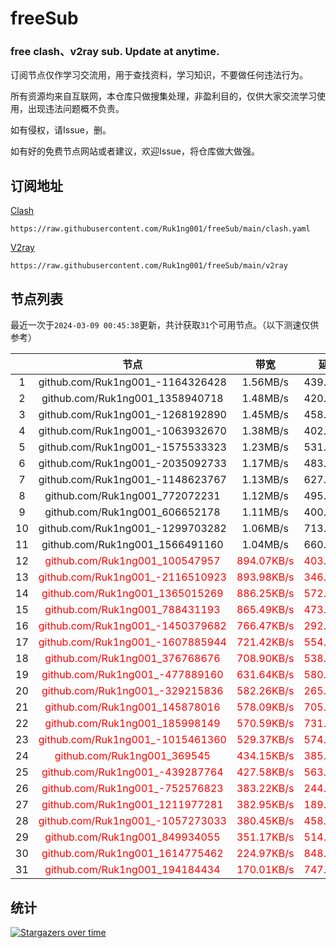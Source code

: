 # freeSub
### free clash、v2ray sub. Update at anytime.

订阅节点仅作学习交流用，用于查找资料，学习知识，不要做任何违法行为。

所有资源均来自互联网，本仓库只做搜集处理，非盈利目的，仅供大家交流学习使用，出现违法问题概不负责。

如有侵权，请Issue，删。

如有好的免费节点网站或者建议，欢迎Issue，将仓库做大做强。

## 订阅地址
[Clash](https://raw.githubusercontent.com/Ruk1ng001/freeSub/main/clash.yaml)
```
https://raw.githubusercontent.com/Ruk1ng001/freeSub/main/clash.yaml
```
[V2ray](https://raw.githubusercontent.com/Ruk1ng001/freeSub/main/v2ray)
```
https://raw.githubusercontent.com/Ruk1ng001/freeSub/main/v2ray
```

## 节点列表

最近一次于`2024-03-09 00:45:38`更新，共计获取`31`个可用节点。（以下测速仅供参考）

|  | 节点 | 带宽 | 延迟 |
|:-:|:--:|:--:|:--:|
 | 1 | github.com/Ruk1ng001_-1164326428 | 1.56MB/s | 439.00ms |
 | 2 | github.com/Ruk1ng001_1358940718 | 1.48MB/s | 420.00ms |
 | 3 | github.com/Ruk1ng001_-1268192890 | 1.45MB/s | 458.00ms |
 | 4 | github.com/Ruk1ng001_-1063932670 | 1.38MB/s | 402.00ms |
 | 5 | github.com/Ruk1ng001_-1575533323 | 1.23MB/s | 531.00ms |
 | 6 | github.com/Ruk1ng001_-2035092733 | 1.17MB/s | 483.00ms |
 | 7 | github.com/Ruk1ng001_-1148623767 | 1.13MB/s | 627.00ms |
 | 8 | github.com/Ruk1ng001_772072231 | 1.12MB/s | 495.00ms |
 | 9 | github.com/Ruk1ng001_606652178 | 1.11MB/s | 400.00ms |
 | 10 | github.com/Ruk1ng001_-1299703282 | 1.06MB/s | 713.00ms |
 | 11 | github.com/Ruk1ng001_1566491160 | 1.04MB/s | 660.00ms |
 | 12 | <font color=red>github.com/Ruk1ng001_100547957</font> | <font color=red>894.07KB/s</font> | <font color=red>403.00ms</font> |
 | 13 | <font color=red>github.com/Ruk1ng001_-2116510923</font> | <font color=red>893.98KB/s</font> | <font color=red>346.00ms</font> |
 | 14 | <font color=red>github.com/Ruk1ng001_1365015269</font> | <font color=red>886.25KB/s</font> | <font color=red>572.00ms</font> |
 | 15 | <font color=red>github.com/Ruk1ng001_788431193</font> | <font color=red>865.49KB/s</font> | <font color=red>473.00ms</font> |
 | 16 | <font color=red>github.com/Ruk1ng001_-1450379682</font> | <font color=red>766.47KB/s</font> | <font color=red>292.00ms</font> |
 | 17 | <font color=red>github.com/Ruk1ng001_-1607885944</font> | <font color=red>721.42KB/s</font> | <font color=red>554.00ms</font> |
 | 18 | <font color=red>github.com/Ruk1ng001_376768676</font> | <font color=red>708.90KB/s</font> | <font color=red>538.00ms</font> |
 | 19 | <font color=red>github.com/Ruk1ng001_-477889160</font> | <font color=red>631.64KB/s</font> | <font color=red>580.00ms</font> |
 | 20 | <font color=red>github.com/Ruk1ng001_-329215836</font> | <font color=red>582.26KB/s</font> | <font color=red>265.00ms</font> |
 | 21 | <font color=red>github.com/Ruk1ng001_145878016</font> | <font color=red>578.09KB/s</font> | <font color=red>705.00ms</font> |
 | 22 | <font color=red>github.com/Ruk1ng001_185998149</font> | <font color=red>570.59KB/s</font> | <font color=red>731.00ms</font> |
 | 23 | <font color=red>github.com/Ruk1ng001_-1015461360</font> | <font color=red>529.37KB/s</font> | <font color=red>574.00ms</font> |
 | 24 | <font color=red>github.com/Ruk1ng001_369545</font> | <font color=red>434.15KB/s</font> | <font color=red>385.00ms</font> |
 | 25 | <font color=red>github.com/Ruk1ng001_-439287764</font> | <font color=red>427.58KB/s</font> | <font color=red>563.00ms</font> |
 | 26 | <font color=red>github.com/Ruk1ng001_-752576823</font> | <font color=red>383.22KB/s</font> | <font color=red>244.00ms</font> |
 | 27 | <font color=red>github.com/Ruk1ng001_1211977281</font> | <font color=red>382.95KB/s</font> | <font color=red>189.00ms</font> |
 | 28 | <font color=red>github.com/Ruk1ng001_-1057273033</font> | <font color=red>380.45KB/s</font> | <font color=red>458.00ms</font> |
 | 29 | <font color=red>github.com/Ruk1ng001_849934055</font> | <font color=red>351.17KB/s</font> | <font color=red>514.00ms</font> |
 | 30 | <font color=red>github.com/Ruk1ng001_1614775462</font> | <font color=red>224.97KB/s</font> | <font color=red>848.00ms</font> |
 | 31 | <font color=red>github.com/Ruk1ng001_194184434</font> | <font color=red>170.01KB/s</font> | <font color=red>747.00ms</font> |


## 统计

[![Stargazers over time](https://starchart.cc/Ruk1ng001/freeSub.svg)](https://starchart.cc/Ruk1ng001/freeSub)